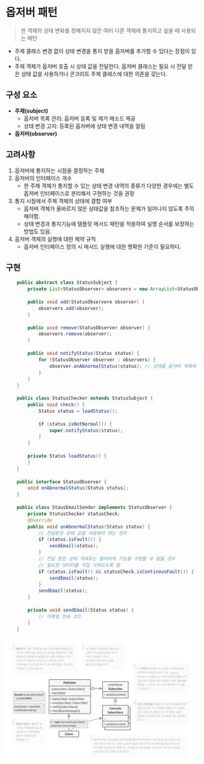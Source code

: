 # 옵저버 패턴

> 한 객체의 상태 변화를 정해지지 않은 여러 다른 객체에 통지하고 싶을 때 사용되는 패턴

- 주제 클래스 변경 없이 상태 변경을 통지 받을 옵저버를 추가할 수 있다는 장점이 있다.
- 주제 객체가 옵저버 호출 시 상태 값을 전달한다. 옵저버 클래스는 필요 시 전달 받은 상태 값을 사용하거나 콘크리트 주제 클래스에 대한 의존을 갖는다.

## 구성 요소

- **주제(subject)**
  - 옵저버 목록 관리: 옵저버 등록 및 제거 메소드 제공
  - 상태 변경 고지: 등록된 옵저버에 상태 변경 내역을 알림
- **옵저버(observer)**

## 고려사항

1. 옵저버에 통지하는 시점을 결정하는 주체
2. 옵저버의 인터페이스 개수
   - 한 주제 객체가 통지할 수 있는 상태 변경 내역의 종류가 다양한 경우에는 별도 옵저버 인터페이스로 분리해서 구현하는 것을 권장
3. 통지 시점에서 주제 객체의 상태에 결함 여부
   - 옵저버 객체가 올바르지 않은 상태값을 참조하는 문제가 일어나지 않도록 주의해야함.
   - 상태 변경과 통지기능에 템플릿 메서드 패턴을 적용하여 실행 순서를 보장하는 방법도 있음.
4. 옵저버 객체의 실행에 대한 제약 규칙
   - 옵저버 인터페이스 정의 시 매서드 실행에 대한 명확한 기준이 필요하다.

## 구현

```java
	public abstract class StatusSubject {
		private List<StatusObserver> observers = new ArrayList<StatusObserver>();

		public void add(StatusObservere observer) {
			observers.add(observer);
		}

		public void remove(StatusObserver observer) {
			observers.remove(observer);
		}

		public void notifyStatus(Status status) {
			for (StatusObserver observer : observers) {
				observer.onAbnormalStatus(status); // 상태를 옵저버 객체에 전달
			}
		}
	}

	public class StatusChecker extends StatusSubject {
		public void check() {
			Status status = loadStatus();

			if (status.isNotNormal()) {
				super.notifyStatus(status);
			}
		}

		private Status loadStatus() {
		}
	}

	public interface StatusObserver {
		void onAbnormalStatus(Status status);
	}

	public class StausEmailSender implements StatusObserver {
		private StutusChecker statusCheck;
		@Override
		public void onAbnormalStatus(Status status) {
			// 전달받은 상태 값을 사용해야 하는 경우
			if (status.isFault()) {
				sendEmail(status);
			}
			// 전달 받은 상태 객체로는 옵저버의 기능을 구현할 수 없을 경우
			// 필요한 데이터를 직접 가져오도록 함
			if (status.isFault() && statusCheck.isContinousFault()) {
				sendEmail(status);
			}
			sendEmail(status);
		}

		private void sendEmail(Status status) {
			// 이메일 전송 코드
		}
 	}
```

![어댑터예제](/images/observer.png)
